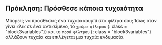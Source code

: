 ## Πρόκληση: Πρόσθεσε κάποια τυχαιότητα

Μπορείς να προσθέσεις ένα τυχαίο κουμπί στα φίλτρα σου; Ίσως όταν γίνει κλικ σε ένα αντικείμενο, το `χρώμα φίλτρου` {: class = "block3variables"}} και το `ποσό φίλτρου` {: class = "block3variables"} αλλάζουν τυχαία και επιλέγεται μια τυχαία ενδυμασία.
